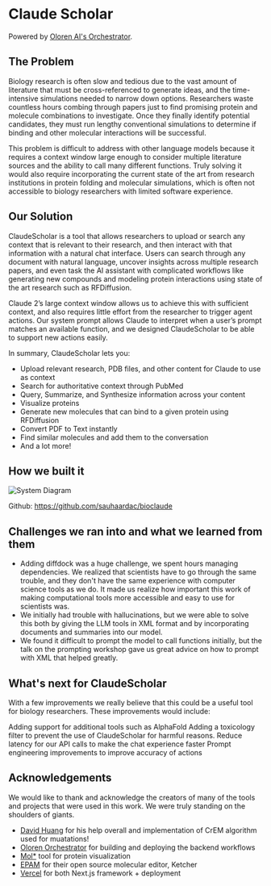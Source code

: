 # Claude Scholar

Powered by [Oloren AI's Orchestrator](oloren.ai).

## The Problem
Biology research is often slow and tedious due to the vast amount of literature that must be cross-referenced to generate ideas, and the time-intensive simulations needed to narrow down options. Researchers waste countless hours combing through papers just to find promising protein and molecule combinations to investigate. Once they finally identify potential candidates, they must run lengthy conventional simulations to determine if binding and other molecular interactions will be successful. 

This problem is difficult to address with other language models because it requires a context window large enough to consider multiple literature sources and the ability to call many different functions. Truly solving it would also require incorporating the current state of the art from research institutions in protein folding and molecular simulations, which is often not accessible to biology researchers with limited software experience. 

## Our Solution

ClaudeScholar is a tool that allows researchers to upload or search any context that is relevant to their research, and then interact with that information with a natural chat interface. Users can search through any document with natural language, uncover insights across multiple research papers, and even task the AI assistant with complicated workflows like generating new compounds and modeling protein interactions using state of the art research such as RFDiffusion.

Claude 2’s large context window allows us to achieve this with sufficient context, and also requires little effort from the researcher to trigger agent actions. Our system prompt allows Claude to interpret when a user’s prompt matches an available function, and we designed ClaudeScholar to be able to support new actions easily. 

In summary, ClaudeScholar lets you:
- Upload relevant research, PDB files, and other content for Claude to use as context
- Search for authoritative context through PubMed
- Query, Summarize, and Synthesize information across your content
- Visualize proteins 
- Generate new molecules that can bind to a given protein using RFDiffusion
- Convert PDF to Text instantly
- Find similar molecules and add them to the conversation
- And a lot more!


## How we built it
![System Diagram](https://i.imgur.com/tYkOO1n.png)

Github: https://github.com/sauhaardac/bioclaude

## Challenges we ran into and what we learned from them
- Adding diffdock was a huge challenge, we spent hours managing dependencies. We realized that scientists have to go through the same trouble, and they don't have the same experience with computer science tools as we do. It made us realize how important this work of making computational tools more accessible and easy to use for scientists was.
- We initially had trouble with hallucinations, but we were able to solve this both by giving the LLM tools in XML format and by incorporating documents and summaries into our model.
- We found it difficult to prompt the model to call functions initially, but the talk on the prompting workshop gave us great advice on how to prompt with XML that helped greatly.

## What's next for ClaudeScholar

With a few improvements we really believe that this could be a useful tool for biology researchers. These improvements would include: 

Adding support for additional tools such as AlphaFold
Adding a toxicology filter to prevent the use of ClaudeScholar for harmful reasons. 
Reduce latency for our API calls to make the chat experience faster
Prompt engineering improvements to improve accuracy of actions

## Acknowledgements 
We would like to thank and acknowledge the creators of many of the tools and projects that were used in this work. We were truly standing on the shoulders of giants.
- [David Huang](https://twitter.com/dhuang26) for his help overall and implementation of CrEM algorithm used for muatations!
- [Oloren Orchestrator](https://oloren.ai) for building and deploying the backend workflows
- [Mol*](molstar.org) tool for protein visualization
- [EPAM](https://lifescience.opensource.epam.com/ketcher/index.html) for their open source molecular editor, Ketcher
- [Vercel](vercel.com) for both Next.js framework + deployment
